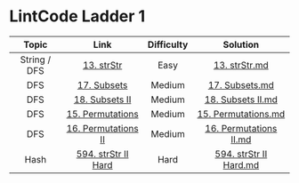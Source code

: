 # LintCode Ladder 1

|         Topic         |                                                 Link                                                | Difficulty |                                                                                                 Solution                                                                                                 |
|:---------------------:|:--------------------------------------------------------------------------------------------------------:|:------:|:--------------------------------------------------------------------------------------------------------------------------------------------------------------------------------------------------------:|
| String / DFS | [13. strStr](http://lintcode.com/problem/strstr)                           |   Easy   | [13. strStr.md](.\strStr.md)           |
| DFS | [17. Subsets](http://lintcode.com/en/problem/subsets) |  Medium   | [17. Subsets.md](..\chap5\required\Subsets.md)           |
| DFS | [18. Subsets II](http://lintcode.com/en/problem/subsets-ii) |  Medium   | [18. Subsets II.md](.\SubsetsII.md)           |
| DFS | [15. Permutations](http://lintcode.com/en/problem/permutations) |Medium   | [15. Permutations.md](.\Permutations.md)           |
| DFS | [16. Permutations II](http://lintcode.com/en/problem/permutations-ii)|Medium   | [16. Permutations II.md](.\PermutationsII.md)           |
| Hash | [594. strStr II Hard](http://lintcode.com/en/problem/strstr-ii)    |   Hard   | [594. strStr II Hard.md](.\strStrII.md)           |
